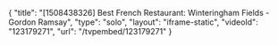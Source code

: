 {
    "title": "[1508438326] Best French Restaurant: Winteringham Fields - Gordon Ramsay",
    "type": "solo",
    "layout": "iframe-static",
    "videoId": "123179271",
    "url": "\/tvpembed\/123179271"
}
